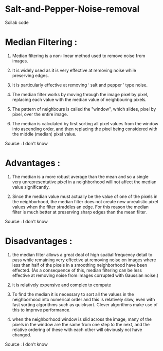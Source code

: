 # Salt-and-Pepper-Noise-removal
Scilab code

# Median Filtering : 

1. Median filtering is a non-linear method used to remove noise from images.

2. It is widely used as it is very effective at removing noise while preserving edges.

3. It is particularly effective at removing ‘ salt and pepper ’ type noise.

4. The median filter works by moving through the image pixel by pixel, replacing each value with the median value of neighbouring pixels.

5. The pattern of neighbours is called the "window", which slides, pixel by pixel, over the entire image.

6. The median is calculated by first sorting all pixel values from the window into ascending order, and then replacing the pixel being considered with the middle (median) pixel value.

Source : I don't know

# Advantages :

1. The median is a more robust average than the mean and so a single very unrepresentative pixel in a neighborhood will not affect the median value significantly.

2. Since the median value must actually be the value of one of the pixels in the neighborhood, the median filter does not create new unrealistic pixel values when the filter straddles an edge. For this reason the median filter is much better at preserving sharp edges than the mean filter.

Source : I don't know

# Disadvantages :

1. the median filter allows a great deal of high spatial frequency detail to pass while remaining very effective at removing noise on images where less than half of the pixels in a smoothing neighborhood have been effected. (As a consequence of this, median filtering can be less effective at removing noise from images corrupted with Gaussian noise.)

2. it is relatively expensive and complex to compute

3. To find the median it is necessary to sort all the values in the neighborhood into numerical order and this is relatively slow, even with fast sorting algorithms such as quicksort.  Clever algorithms make use of this to improve performance.

4. when the neighborhood window is slid across the image, many of the pixels in the window are the same from one step to the next, and the relative ordering of these with each other will obviously not have changed.

Source : I don't know

